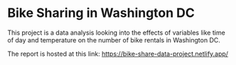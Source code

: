 # Bike Sharing in Washington DC

This project is a data analysis looking into the effects of variables like time of day and temperature on the number of bike rentals in Washington DC.

The report is hosted at this link: https://bike-share-data-project.netlify.app/
